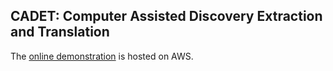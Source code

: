 CADET: Computer Assisted Discovery Extraction and Translation
---


The [online demonstration](http://ec2-52-90-233-139.compute-1.amazonaws.com:8080/) is hosted on AWS.
